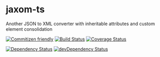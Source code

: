 # jaxom-ts

Another JSON to XML converter with inheritable attributes and custom element consolidation

[![Commitizen friendly](https://img.shields.io/badge/commitizen-friendly-brightgreen.svg)](http://commitizen.github.io/cz-cli/)
[![Build Status](https://travis-ci.com/plastikfan/jaxom-ts.svg?branch=master)](https://travis-ci.com/plastikfan/jaxom-ts)
[![Coverage Status](https://coveralls.io/repos/github/plastikfan/jaxom-ts/badge.svg?branch=master)](https://coveralls.io/github/plastikfan/jaxom-ts?branch=master)

[![Dependency Status](https://david-dm.org/plastikfan/jaxom-ts.svg)](https://david-dm.org/plastikfan/jaxom-ts)
[![devDependency Status](https://david-dm.org/plastikfan/jaxom-ts/dev-status.svg)](https://david-dm.org/plastikfan/jaxom-ts#info=devDependencies)
